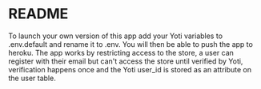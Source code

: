 # README

To launch your own version of this app add your Yoti variables to .env.default and rename it to .env.
You will then be able to push the app to heroku.
The app works by restricting access to the store, a user can register with their email but can't
access the store until verified by Yoti, verification happens once and the Yoti user_id is stored
as an attribute on the user table.


